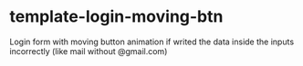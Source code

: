 # template-login-moving-btn

Login form with moving button animation if writed the data inside the inputs incorrectly (like mail without @gmail.com)
